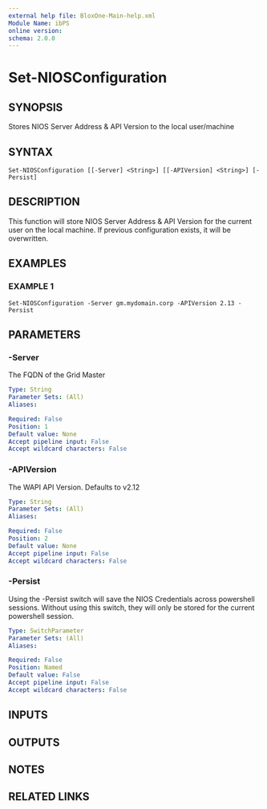 ```yaml
---
external help file: BloxOne-Main-help.xml
Module Name: ibPS
online version:
schema: 2.0.0
---
```


# Set-NIOSConfiguration

## SYNOPSIS
Stores NIOS Server Address & API Version to the local user/machine

## SYNTAX

```
Set-NIOSConfiguration [[-Server] <String>] [[-APIVersion] <String>] [-Persist]
```

## DESCRIPTION
This function will store NIOS Server Address & API Version for the current user on the local machine.
If previous configuration exists, it will be overwritten.

## EXAMPLES

### EXAMPLE 1
```
Set-NIOSConfiguration -Server gm.mydomain.corp -APIVersion 2.13 -Persist
```

## PARAMETERS

### -Server
The FQDN of the Grid Master

```yaml
Type: String
Parameter Sets: (All)
Aliases:

Required: False
Position: 1
Default value: None
Accept pipeline input: False
Accept wildcard characters: False
```

### -APIVersion
The WAPI API Version.
Defaults to v2.12

```yaml
Type: String
Parameter Sets: (All)
Aliases:

Required: False
Position: 2
Default value: None
Accept pipeline input: False
Accept wildcard characters: False
```

### -Persist
Using the -Persist switch will save the NIOS Credentials across powershell sessions.
Without using this switch, they will only be stored for the current powershell session.

```yaml
Type: SwitchParameter
Parameter Sets: (All)
Aliases:

Required: False
Position: Named
Default value: False
Accept pipeline input: False
Accept wildcard characters: False
```

## INPUTS

## OUTPUTS

## NOTES

## RELATED LINKS
